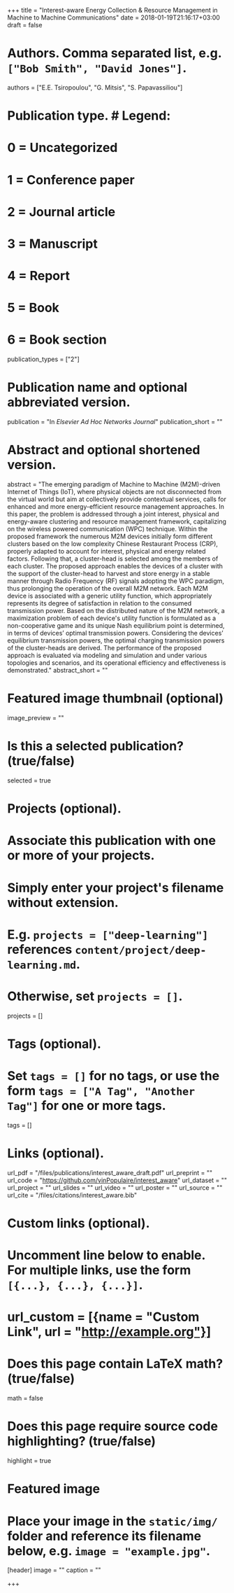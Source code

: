 +++
title = "Interest-aware Energy Collection & Resource Management in Machine to Machine Communications"
date = 2018-01-19T21:16:17+03:00
draft = false

# Authors. Comma separated list, e.g. `["Bob Smith", "David Jones"]`.
authors = ["E.E. Tsiropoulou", "G. Mitsis", "S. Papavassiliou"]
# Publication type. # Legend:
# 0 = Uncategorized
# 1 = Conference paper
# 2 = Journal article
# 3 = Manuscript
# 4 = Report
# 5 = Book
# 6 = Book section
publication_types = ["2"]

# Publication name and optional abbreviated version.
publication = "In *Elsevier Ad Hoc Networks Journal*"
publication_short = ""

# Abstract and optional shortened version.
abstract = "The emerging paradigm of Machine to Machine (M2M)-driven Internet of Things (IoT), where physical objects are not disconnected from the virtual world but aim at collectively provide contextual services, calls for enhanced and more energy-efficient resource management approaches. In this paper, the problem is addressed through a joint interest, physical and energy-aware clustering and resource management framework, capitalizing on the wireless powered communication (WPC) technique. Within the proposed framework the numerous M2M devices initially form different clusters based on the low complexity Chinese Restaurant Process (CRP), properly adapted to account for interest, physical and energy related factors. Following that, a cluster-head is selected among the members of each cluster. The proposed approach enables the devices of a cluster with the support of the cluster-head to harvest and store energy in a stable manner through Radio Frequency (RF) signals adopting the WPC paradigm, thus prolonging the operation of the overall M2M network. Each M2M device is associated with a generic utility function, which appropriately represents its degree of satisfaction in relation to the consumed transmission power. Based on the distributed nature of the M2M network, a maximization problem of each device's utility function is formulated as a non-cooperative game and its unique Nash equilibrium point is determined, in terms of devices’ optimal transmission powers. Considering the devices’ equilibrium transmission powers, the optimal charging transmission powers of the cluster-heads are derived. The performance of the proposed approach is evaluated via modeling and simulation and under various topologies and scenarios, and its operational efficiency and effectiveness is demonstrated."
abstract_short = ""

# Featured image thumbnail (optional)
image_preview = ""

# Is this a selected publication? (true/false)
selected = true

# Projects (optional).
#   Associate this publication with one or more of your projects.
#   Simply enter your project's filename without extension.
#   E.g. `projects = ["deep-learning"]` references `content/project/deep-learning.md`.
#   Otherwise, set `projects = []`.
projects = []

# Tags (optional).
#   Set `tags = []` for no tags, or use the form `tags = ["A Tag", "Another Tag"]` for one or more tags.
tags = []

# Links (optional).
url_pdf = "/files/publications/interest_aware_draft.pdf"
url_preprint = ""
url_code = "https://github.com/vinPopulaire/interest_aware"
url_dataset = ""
url_project = ""
url_slides = ""
url_video = ""
url_poster = ""
url_source = ""
url_cite = "/files/citations/interest_aware.bib"

# Custom links (optional).
#   Uncomment line below to enable. For multiple links, use the form `[{...}, {...}, {...}]`.
# url_custom = [{name = "Custom Link", url = "http://example.org"}]

# Does this page contain LaTeX math? (true/false)
math = false

# Does this page require source code highlighting? (true/false)
highlight = true

# Featured image
# Place your image in the `static/img/` folder and reference its filename below, e.g. `image = "example.jpg"`.
[header]
image = ""
caption = ""

+++
